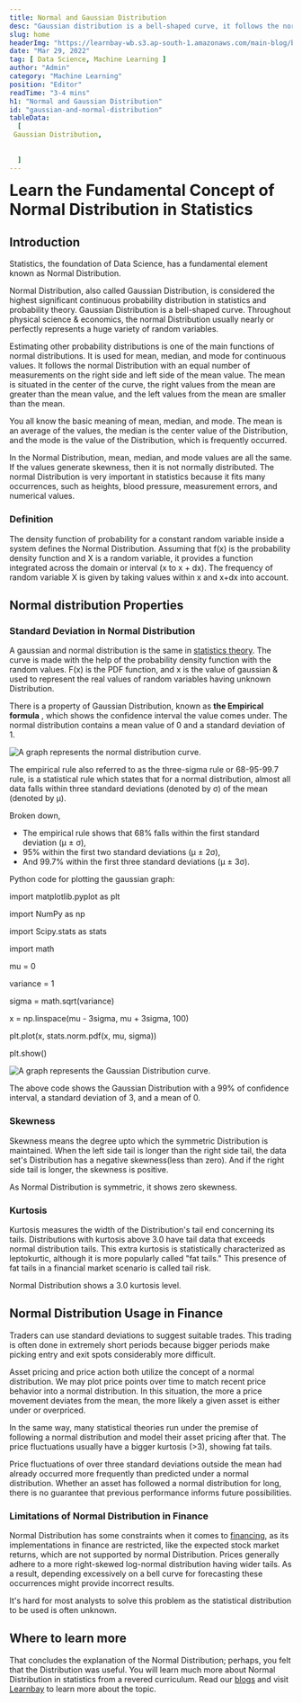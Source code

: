 ```yaml
---
title: Normal and Gaussian Distribution
desc: "Gaussian distribution is a bell-shaped curve, it follows the normal distribution with the equal number of measurements right side and left side of the value..."
slug: home
headerImg: "https://learnbay-wb.s3.ap-south-1.amazonaws.com/main-blog/blog/gaussian.png"
date: "Mar 29, 2022"
tag: [ Data Science, Machine Learning ]
author: "Admin"
category: "Machine Learning"
position: "Editor"
readTime: "3-4 mins"
h1: "Normal and Gaussian Distribution"
id: "gaussian-and-normal-distribution"
tableData:
  [
 Gaussian Distribution,
 
    
  ]
---
```




<span style=" font-weight:bold; font-size:28px"> Learn the Fundamental Concept of Normal Distribution in Statistics</span>

## Introduction

Statistics, the foundation of Data Science, has a fundamental element known as Normal Distribution.

Normal Distribution, also called Gaussian Distribution, is considered the highest significant continuous probability distribution in statistics and probability theory. Gaussian Distribution is a bell-shaped curve. Throughout physical science & economics, the normal Distribution usually nearly or perfectly represents a huge variety of random variables.

Estimating other probability distributions is one of the main functions of normal distributions. It is used for mean, median, and mode for continuous values. It follows the normal Distribution with an equal number of measurements on the right side and left side of the mean value. The mean is situated in the center of the curve, the right values from the mean are greater than the mean value, and the left values from the mean are smaller than the mean.

You all know the basic meaning of mean, median, and mode. The mean is an average of the values, the median is the center value of the Distribution, and the mode is the value of the Distribution, which is frequently occurred.

In the Normal Distribution, mean, median, and mode values are all the same. If the values generate skewness, then it is not normally distributed. The normal Distribution is very important in statistics because it fits many occurrences, such as heights, blood pressure, measurement errors, and numerical values.

### Definition

The density function of probability for a constant random variable inside a system defines the Normal Distribution. Assuming that f(x) is the probability density function and X is a random variable, it provides a function integrated across the domain or interval (x to x + dx). The frequency of random variable X is given by taking values within x and x+dx into account.

## Normal distribution Properties

### Standard Deviation in Normal Distribution

A gaussian and normal distribution is the same in <a href="https://blog.learnbay.co/top-50-interview-question-on-statistics" target="_blank">statistics theory</a>. The curve is made with the help of the probability density function with the random values. F(x) is the PDF function, and x is the value of gaussian & used to represent the real values of random variables having unknown Distribution.

There is a property of Gaussian Distribution, known as **the Empirical formula** , which shows the confidence interval the value comes under. The normal distribution contains a mean value of 0 and a standard deviation of 1.

<Image src="https://learnbay-wb.s3.ap-south-1.amazonaws.com/main-blog/blog/gaussian1.GiF" alt="A graph represents the normal distribution curve." class="img"/>

The empirical rule also referred to as the three-sigma rule or 68-95-99.7 rule, is a statistical rule which states that for a normal distribution, almost all data falls within three standard deviations (denoted by σ) of the mean (denoted by µ).

Broken down,

- The empirical rule shows that 68% falls within the first standard deviation (µ ± σ),
- 95% within the first two standard deviations (µ ± 2σ),
- And 99.7% within the first three standard deviations (µ ± 3σ).

Python code for plotting the gaussian graph:

import matplotlib.pyplot as plt

import NumPy as np

import Scipy.stats as stats

import math

mu = 0

variance = 1

sigma = math.sqrt(variance)

x = np.linspace(mu - 3sigma, mu + 3sigma, 100)

plt.plot(x, stats.norm.pdf(x, mu, sigma))

plt.show()

<Image src="https://learnbay-wb.s3.ap-south-1.amazonaws.com/main-blog/blog/gaussian2.png" alt="A graph represents the Gaussian Distribution curve." class="img"/>

The above code shows the Gaussian Distribution with a 99% of confidence interval, a standard deviation of 3, and a mean of 0.

### Skewness

Skewness means the degree upto which the symmetric Distribution is maintained. When the left side tail is longer than the right side tail, the data set's Distribution has a negative skewness(less than zero). And if the right side tail is longer, the skewness is positive.

As Normal Distribution is symmetric, it shows zero skewness.

### Kurtosis

Kurtosis measures the width of the Distribution's tail end concerning its tails. Distributions with kurtosis above 3.0 have tail data that exceeds normal distribution tails. This extra kurtosis is statistically characterized as leptokurtic, although it is more popularly called "fat tails." This presence of fat tails in a financial market scenario is called tail risk.

Normal Distribution shows a 3.0 kurtosis level.

## Normal Distribution Usage in Finance

Traders can use standard deviations to suggest suitable trades. This trading is often done in extremely short periods because bigger periods make picking entry and exit spots considerably more difficult.

Asset pricing and price action both utilize the concept of a normal distribution. We may plot price points over time to match recent price behavior into a normal distribution. In this situation, the more a price movement deviates from the mean, the more likely a given asset is either under or overpriced.

In the same way, many statistical theories run under the premise of following a normal distribution and model their asset pricing after that. The price fluctuations usually have a bigger kurtosis (\>3), showing fat tails.

Price fluctuations of over three standard deviations outside the mean had already occurred more frequently than predicted under a normal distribution. Whether an asset has followed a normal distribution for long, there is no guarantee that previous performance informs future possibilities.

### Limitations of Normal Distribution in Finance

Normal Distribution has some constraints when it comes to <a href="https://blog.learnbay.co/banking-finance-services-insurance-sector-know-how-to-achieve-the-most-lucrative-salary-package" target="_blank">financing</a>, as its implementations in finance are restricted, like the expected stock market returns, which are not supported by normal Distribution. Prices generally adhere to a more right-skewed log-normal distribution having wider tails. As a result, depending excessively on a bell curve for forecasting these occurrences might provide incorrect results.

It's hard for most analysts to solve this problem as the statistical distribution to be used is often unknown.

## Where to learn more

That concludes the explanation of the Normal Distribution; perhaps, you felt that the Distribution was useful. You will learn much more about Normal Distribution in statistics from a revered curriculum. Read our <a href="https://blog.learnbay.co/" target="_blank">blogs</a> and visit <a href="https://www.learnbay.co/" target="_blank">Learnbay</a> to learn more about the topic.